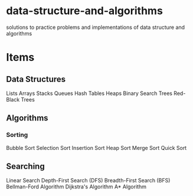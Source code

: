 # data-structure-and-algorithms
solutions to practice problems and implementations of data structure and algorithms 

# Items
## Data Structures
Lists 
Arrays
Stacks
Queues
Hash Tables
Heaps
Binary Search Trees
Red-Black Trees

## Algorithms
### Sorting
Bubble Sort
Selection Sort
Insertion Sort
Heap Sort
Merge Sort
Quick Sort

## Searching
Linear Search
Depth-First Search (DFS)
Breadth-First Search (BFS)
Bellman-Ford Algorithm
Dijkstra's Algorithm
A\*  Algorithm



